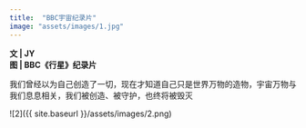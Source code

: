 ```yaml
---
title:  "BBC宇宙纪录片"
image: "assets/images/1.jpg"
---
```


**文 | JY**  
**图 | BBC《行星》纪录片**  

我们曾经以为自己创造了一切，现在才知道自己只是世界万物的造物，宇宙万物与我们息息相关，我们被创造、被守护，也终将被毁灭

![2]({{ site.baseurl }}/assets/images/2.png)
